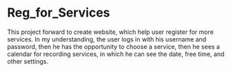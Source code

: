 # Reg_for_Services
This project forward to create website, which help user register for more services.
In my understanding, the user logs in with his username and password, then he has the opportunity to choose a service, then he sees a calendar for recording services, in which he can see the date, free time, and other settings.
